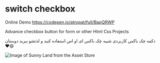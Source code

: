 # switch checkbox
Online Demo 
https://codepen.io/atropat/full/BapQRWP

Advance checkbox button for form or other Html Css Projects

دکمه چک باکس کاربردی شبیه چک باکس ای او اس
استفاده کنید و لذتشو ببرید دوستان ❤️😄

![Image of Sunny Land from the Asset Store](https://i.imgur.com/Fi01DE5.jpg)


